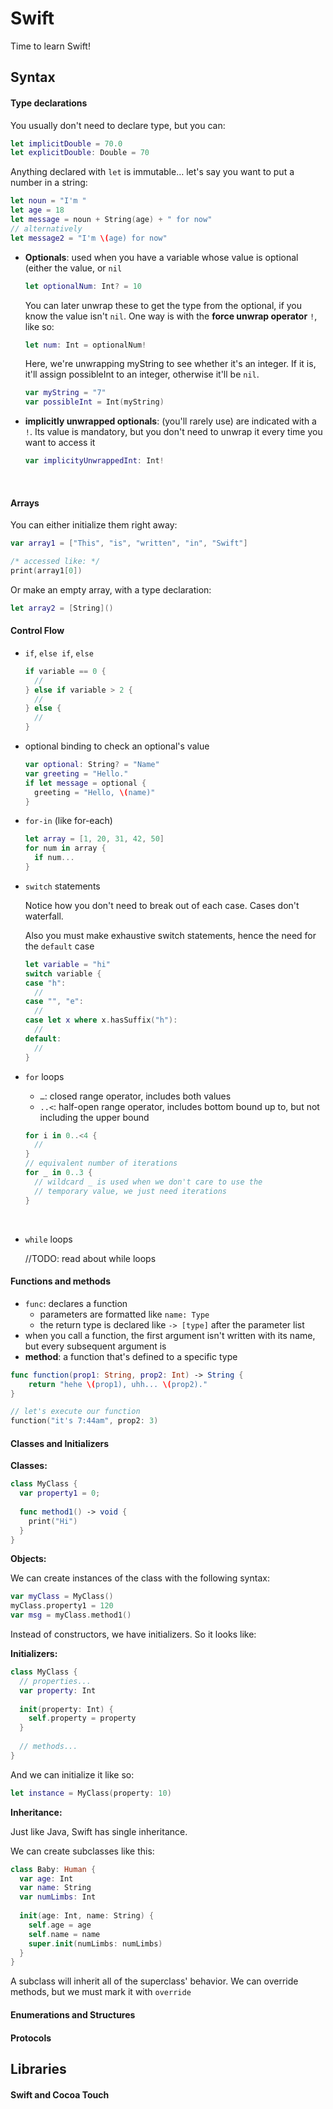 # Swift

Time to learn Swift!

## Syntax

#### Type declarations

You usually don't need to declare type, but you can:

``` swift
let implicitDouble = 70.0
let explicitDouble: Double = 70
```

Anything declared with `let` is immutable… let's say you want to put a number in a string:

``` swift
let noun = "I'm "
let age = 18
let message = noun + String(age) + " for now"
// alternatively
let message2 = "I'm \(age) for now"
```



* __Optionals__: used when you have a variable whose value is optional (either the value, or `nil`
  
  ``` swift
  let optionalNum: Int? = 10
  ```
  
  You can later unwrap these to get the type from the optional, if you know the value isn't `nil`. One way is with the __force unwrap operator__ `!`, like so:
  
  ``` swift
  let num: Int = optionalNum!
  ```
  
  Here, we're unwrapping myString to see whether it's an integer. If it is, it'll assign possibleInt to an integer, otherwise it'll be `nil`.
  
  ``` swift
  var myString = "7"
  var possibleInt = Int(myString)
  ```


* __implicitly unwrapped optionals__: (you'll rarely use) are indicated with a `!`. Its value is mandatory, but you don't need to unwrap it every time you want to access it
  
  ``` swift
  var implicityUnwrappedInt: Int!
  ```
  
  ​

#### Arrays

You can either initialize them right away:

``` swift
var array1 = ["This", "is", "written", "in", "Swift"]

/* accessed like: */
print(array1[0])
```

Or make an empty array, with a type declaration:

``` swift
let array2 = [String]()
```



#### Control Flow

* `if`, `else if`, `else`
  
  ``` swift
  if variable == 0 {
    //
  } else if variable > 2 {
    //
  } else {
    //
  }
  ```



* optional binding to check an optional's value
  
  ``` swift
  var optional: String? = "Name"
  var greeting = "Hello."
  if let message = optional {
    greeting = "Hello, \(name)"
  }
  ```



* `for-in` (like for-each)
  
  ``` swift
  let array = [1, 20, 31, 42, 50]
  for num in array {
    if num...
  }
  ```



* `switch` statements
  
  Notice how you don't need to break out of each case. Cases don't waterfall.
  
  Also you must make exhaustive switch statements, hence the need for the `default` case
  
  ``` swift
  let variable = "hi"
  switch variable {
  case "h":
  	//
  case "", "e":
  	//
  case let x where x.hasSuffix("h"):
  	//
  default:
  	//
  }
  ```



* `for` loops
  
  * `…`: closed range operator, includes both values
  * `..<`: half-open range operator, includes bottom bound up to, but not including the upper bound
  
  ``` swift
  for i in 0..<4 {
    //
  }
  // equivalent number of iterations
  for _ in 0..3 {
    // wildcard _ is used when we don't care to use the
    // temporary value, we just need iterations
  }
  ```
  
  ​


* `while` loops
  
  //TODO: read about while loops



#### Functions and methods

* `func`: declares a function
  * parameters are formatted like `name: Type`
  * the return type is declared like `-> [type]` after the parameter list
* when you call a function, the first argument isn't written with its name, but every subsequent argument is
* __method__: a function that's defined to a specific type

``` swift
func function(prop1: String, prop2: Int) -> String {
	return "hehe \(prop1), uhh... \(prop2)."  
}

// let's execute our function
function("it's 7:44am", prop2: 3)
```



#### Classes and Initializers

**Classes:**

``` swift
class MyClass {
  var property1 = 0;
  
  func method1() -> void {
  	print("Hi")
  }
}
```

**Objects:**

We can create instances of the class with the following syntax:

``` swift
var myClass = MyClass()
myClass.property1 = 120
var msg = myClass.method1()
```

Instead of constructors, we have initializers. So it looks like:

**Initializers:**

``` swift
class MyClass {
  // properties...
  var property: Int
  
  init(property: Int) {
  	self.property = property
  }
  
  // methods...
}
```

And we can initialize it like so:

``` swift
let instance = MyClass(property: 10)
```



**Inheritance:**

Just like Java, Swift has single inheritance.

We can create subclasses like this:

``` swift
class Baby: Human {
  var age: Int
  var name: String
  var numLimbs: Int
  
  init(age: Int, name: String) {
  	self.age = age
    self.name = name
    super.init(numLimbs: numLimbs)
  }
}
```

A subclass will inherit all of the superclass' behavior. We can override methods, but we must mark it with `override`





#### Enumerations and Structures



#### Protocols



## Libraries

#### Swift and Cocoa Touch

